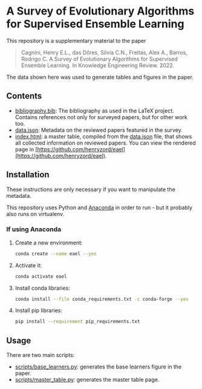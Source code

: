 # A Survey of Evolutionary Algorithms for Supervised Ensemble Learning

This repository is a supplementary material to the paper 

> Cagnini, Henry E.L., das Dôres, Silvia C.N., Freitas, Alex A., Barros, Rodrigo C. A Survey of Evolutionary Algorithms 
> for Supervised Ensemble Learning. In Knowledge Engineering Review. 2022.

The data shown here was used to generate tables and figures in the paper. 



## Contents

* [bibliography.bib](bibliography.bib): The bibliography as used in the LaTeX project. Contains references not only for
  surveyed papers, but for other work too.
* [data.json](data.json): Metadata on the reviewed papers featured in the survey. 
* [index.html](index.html): a master table, compiled from the [data.json](data.json) file, that shows all collected 
  information on reviewed papers. You can view the rendered page in 
  [https://github.com/henryzord/eael](https://github.com/henryzord/eael).

## Installation

These instructions are only necessary if you want to manipulate the metadata.

This repository uses Python and [Anaconda](https://www.anaconda.com/products/individual) in order to run - but it 
probably also runs on virtualenv.

### If using Anaconda

1. Create a new environment:
   
   ```bash
   conda create --name eael --yes
   ```
   
2. Activate it: 

   ```bash
   conda activate eael
   ```

3. Install conda libraries:

   ```bash
   conda install --file conda_requirements.txt -c conda-forge --yes
   ```
   
4. Install pip libraries:

   ```bash
   pip install --requirement pip_requirements.txt
   ```
   
## Usage

There are two main scripts:

* [scripts/base_learners.py](scripts/base_learners.py): generates the base learners figure in the paper.
* [scripts/master_table.py](scripts/master_table.py): generates the master table page.
